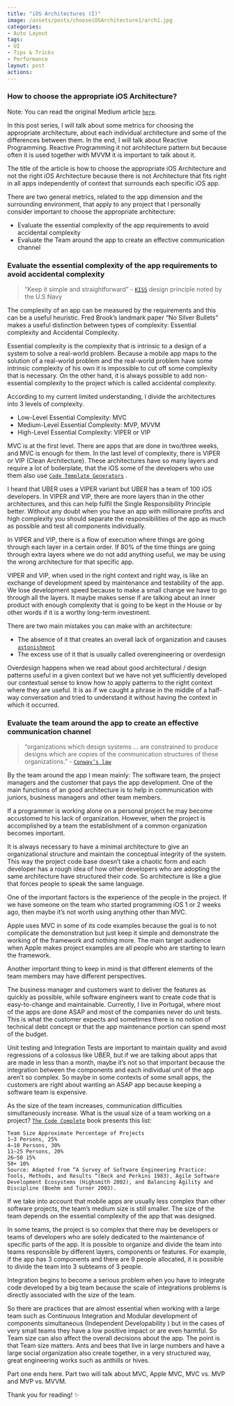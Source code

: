 ```yaml
---
title: "iOS Architectures (I)"
image: /assets/posts/chooseiOSArchitecture1/arch1.jpg
categories:
- Auto Layout
tags:
- UI
- Tips & Tricks
- Performance
layout: post
actions:
---
```


### How to choose the appropriate iOS Architecture?


Note: You can read the original Medium article [`here`](https://medium.com/@tiagoflores_23976/how-choose-the-appropriate-ios-architecture-mvc-mvp-mvvm-viper-or-clean-architecture-2d1e9b87d48).


In this post series, I will talk about some metrics for choosing the appropriate architecture, about each individual architecture and some of the differences between them. In the end, I will talk about Reactive Programming. Reactive Programming it not architecture pattern but because often it is used together with MVVM it is important to talk about it.

The title of the article is how to choose the appropriate iOS Architecture and not the right iOS Architecture because there is not Architecture that fits right in all apps independently of context that surrounds each specific iOS app.

There are two general metrics, related to the app dimension and the surrounding environment, that apply to any project that I personally consider important to choose the appropriate architecture:

 * Evaluate the essential complexity of the app requirements to avoid accidental complexity
 * Evaluate the Team around the app to create an effective communication channel
 
### Evaluate the essential complexity of the app requirements to avoid accidental complexity

>“Keep it simple and straightforward” -  [`KISS`](https://en.wikipedia.org/wiki/KISS_principle) design principle noted by the U.S Navy

The complexity of an app can be measured by the requirements and this can be a useful heuristic. Fred Brook’s landmark paper “No Silver Bullets” makes a useful distinction between types of complexity:
Essential complexity and Accidental Complexity.

Essential complexity is the complexity that is intrinsic to a design of a system to solve a real-world problem.
Because a mobile app maps to the solution of a real-world problem and the real-world problem have some intrinsic complexity of his own it is impossible to cut off some complexity that is necessary. On the other hand, it is always possible to add non-essential complexity to the project which is called accidental complexity.

According to my current limited understanding, I divide the architectures into 3 levels of complexity.

* Low-Level Essential Complexity: MVC
* Medium-Level Essential Complexity: MVP, MVVM
* High-Level Essential Complexity: VIPER or VIP

MVC is at the first level. There are apps that are done in two/three weeks, and MVC is enough for them.
In the last level of complexity, there is VIPER or VIP (Clean Architecture). These architectures have so many layers and require a lot of boilerplate, that the iOS some of the developers who use them also use [`Code Template Generators`](https://www.google.pt/search?num=30&ei=qEGdW7XfGrXA0PEPoMCsoAw&q=viper+template+ios+github&oq=viper+template+ios+github&gs_l=psy-ab.3...6462.6462.0.6647.1.1.0.0.0.0.122.122.0j1.1.0....0...1.1.64.psy-ab..0.0.0....0.eWB3BC8-QWU)
.

I heard that UBER uses a VIPER variant but UBER has a team of 100 iOS developers. In VIPER and VIP, there are more layers than in the other architectures, and this can help fulfil the Single Responsibility Principle better. Without any doubt when you have an app with millionaire profits and high complexity you should separate the responsibilities of the app as much as possible and test all components individually.

In VIPER and VIP, there is a flow of execution where things are going through each layer in a certain order. If 80% of the time things are going through extra layers where we do not add anything useful, we may be using the wrong architecture for that specific app.

VIPER and VIP, when used in the right context and right way, is like an exchange of development speed by maintenance and testability of the app. We lose development speed because to make a small change we have to go through all the layers. It maybe makes sense if are talking about an inner product with enough complexity that is going to be kept in the House or by other words if it is a worthy long-term investment.

There are two main mistakes you can make with an architecture:

* The absence of it that creates an overall lack of organization and causes [`astonishment`](https://en.wikipedia.org/wiki/Principle_of_least_astonishm)
* The excess use of it that is usually called overengineering or overdesign

Overdesign happens when we read about good architectural / design patterns useful in a given context but we have not yet sufficiently developed our contextual sense to know how to apply patterns to the right context where they are useful. It is as if we caught a phrase in the middle of a half-way conversation and tried to understand it without having the context in which it occurred.

### Evaluate the team around the app to create an effective communication channel

>“organizations which design systems … are constrained to produce designs which are copies of the communication structures of these organizations.” - [`Conway’s law`](https://en.wikipedia.org/wiki/Conway%27s_law)

By the team around the app I mean mainly:
The software team, the project managers and the customer that pays the app development. One of the main functions of an good architecture is to help in communication with juniors, business managers and other team members.

If a programmer is working alone on a personal project he may become accustomed to his lack of organization.
However, when the project is accomplished by a team the establishment of a common organization becomes important.

It is always necessary to have a minimal architecture to give an organizational structure and maintain the conceptual integrity of the system. This way the project code base doesn’t take a chaotic form and each developer has a rough idea of how other developers who are adopting the same architecture have structured their code. So architecture is like a glue that forces people to speak the same language.

One of the important factors is the experience of the people in the project. If we have someone on the team who started programming iOS 1 or 2 weeks ago, then maybe it’s not worth using anything other than MVC.

Apple uses MVC in some of its code examples because the goal is to not complicate the demonstration but just keep it simple and demonstrate the working of the framework and nothing more. The main target audience when Apple makes project examples are all people who are starting to learn the framework.

Another important thing to keep in mind is that different elements of the team members may have different perspectives.

The business manager and customers want to deliver the features as quickly as possible, while software engineers want to create code that is easy-to-change and maintainable.
Currently, I live in Portugal, where most of the apps are done ASAP and most of the companies never do unit tests. This is what the customer expects and sometimes there is no notion of technical debt concept or that the app maintenance portion can spend most of the budget.

Unit testing and Integration Tests are important to maintain quality and avoid regressions of a colossus like UBER, but if we are talking about apps that are made in less than a month, maybe it’s not so that important because the integration between the components and each individual unit of the app aren’t so complex. So maybe in some contexts of some small apps, the customers are right about wanting an ASAP app because keeping a software team is expensive.

As the size of the team increases, communication difficulties simultaneously increase. What is the usual size of a team working on a project?
 [`The Code Complete`](https://www.amazon.com/Code-Complete-Practical-Handbook-Construction/dp/0735619670/ref=sr_1_1?s=books&ie=UTF8&qid=1536741129&sr=1-1&keywords=code+complete)  book presents this list:

```
Team Size Approximate Percentage of Projects
1–3 Persons, 25%
4–10 Persons, 30%
11–25 Persons, 20%
26–50 15%
50+ 10%
Source: Adapted from “A Survey of Software Engineering Practice: Tools, Methods, and Results “(Beck and Perkins 1983), Agile Software Development Ecosystems (Highsmith 2002), and Balancing Agility and Discipline (Boehm and Turner 2003).
```

If we take into account that mobile apps are usually less complex than other software projects, the team’s medium size is still smaller. The size of the team depends on the essential complexity of the app that was designed.

In some teams, the project is so complex that there may be developers or teams of developers who are solely dedicated to the maintenance of specific parts of the app. It is possible to organize and divide the team into teams responsible by different layers, components or features. For example, if the app has 3 components and there are 9 people allocated, it is possible to divide the team into 3 subteams of 3 people.

Integration begins to become a serious problem when you have to integrate code developed by a big team because the scale of integrations problems is directly associated with the size of the team.

So there are practices that are almost essential when working with a large team such as Continuous Integration and Modular development of components simultaneous (Independent Developability ) but in the cases of very small teams they have a low positive impact or are even harmful. So Team size can also affect the overall decisions about the app. The point is that Team size matters. Ants and bees that live in large numbers and have a large social organization also create together, in a very structured way, great engineering works such as anthills or hives.

Part one ends here. Part two will talk about MVC, Apple MVC, MVC vs. MVP and MVP vs. MVVM.

Thank you for reading! ✨
